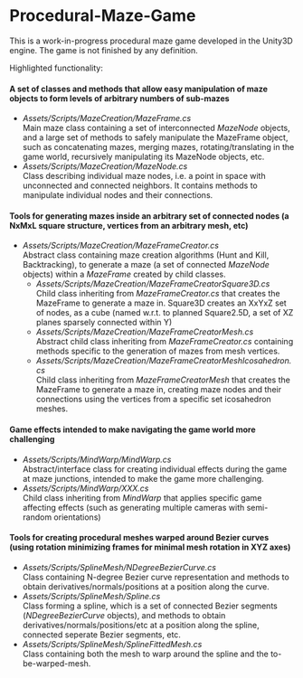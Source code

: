 # Procedural-Maze-Game

This is a work-in-progress procedural maze game developed in the Unity3D engine. The game is not finished by any definition.

Highlighted functionality:
####  A set of classes and methods that allow easy manipulation of maze objects to form levels of arbitrary numbers of sub-mazes
  * _Assets/Scripts/MazeCreation/MazeFrame.cs_</br> Main maze class containing a set of interconnected _MazeNode_ objects, and a large set of methods to safely manipulate the MazeFrame object, such as concatenating mazes, merging mazes, rotating/translating in the game world, recursively manipulating its MazeNode objects, etc.
  * _Assets/Scripts/MazeCreation/MazeNode.cs_</br> Class describing individual maze nodes, i.e. a point in space with unconnected and connected neighbors. It contains methods to manipulate individual nodes and their connections. 
  
#### Tools for generating mazes inside an arbitrary set of connected nodes (a NxMxL square structure, vertices from an arbitrary mesh, etc) 
* _Assets/Scripts/MazeCreation/MazeFrameCreator.cs_</br> Abstract class containing maze creation algorithms (Hunt and Kill, Backtracking), to generate a maze (a set of connected _MazeNode_ objects) within a _MazeFrame_ created by child classes.
  * _Assets/Scripts/MazeCreation/MazeFrameCreatorSquare3D.cs_</br>Child class inheriting from _MazeFrameCreator.cs_ that creates the MazeFrame to generate a maze in. Square3D creates an XxYxZ set of nodes, as a cube (named w.r.t. to planned Square2.5D, a set of XZ planes sparsely connected within Y)
  * _Assets/Scripts/MazeCreation/MazeFrameCreatorMesh.cs_</br>  Abstract child class inheriting from _MazeFrameCreator.cs_ containing methods specific to the generation of mazes from mesh vertices.
  * _Assets/Scripts/MazeCreation/MazeFrameCreatorMeshIcosahedron.cs_</br> Child class inheriting from _MazeFrameCreatorMesh_ that creates the MazeFrame to generate a maze in, creating maze nodes and their connections using the vertices from a specific set icosahedron meshes. 

#### Game effects intended to make navigating the game world more challenging
  * _Assets/Scripts/MindWarp/MindWarp.cs_</br> Abstract/interface class for creating individual effects during the game at maze junctions, intended to make the game more challenging. 
  * _Assets/Scripts/MindWarp/XXX.cs_</br> Child class inheriting from _MindWarp_ that applies specific game affecting effects (such as generating multiple cameras with semi-random orientations)
  
#### Tools for creating procedural meshes warped around Bezier curves (using rotation minimizing frames for minimal mesh rotation in XYZ axes)
  * _Assets/Scripts/SplineMesh/NDegreeBezierCurve.cs_</br> Class containing N-degree Bezier curve representation and methods to obtain derivatives/normals/positions at a position along the curve.
  * _Assets/Scripts/SplineMesh/Spline.cs_</br> Class forming a spline, which is a set of connected Bezier segments (_NDegreeBezierCurve_ objects), and methods to obtain derivatives/normals/positions/etc at a position along the spline, connected seperate Bezier segments, etc.
  * _Assets/Scripts/SplineMesh/SplineFittedMesh.cs_</br> Class containing both the mesh to warp around the spline and the to-be-warped-mesh.


